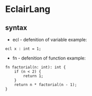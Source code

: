 # EclairLang

## syntax


* ecl - defenition of variable
example:
```
ecl x : int = 1;
```


* fn - defenition of function
example:
```
fn factorial(n: int): int {
    if (n < 2) {
        return 1;
    }
    return n * factorial(n - 1);
}
```

